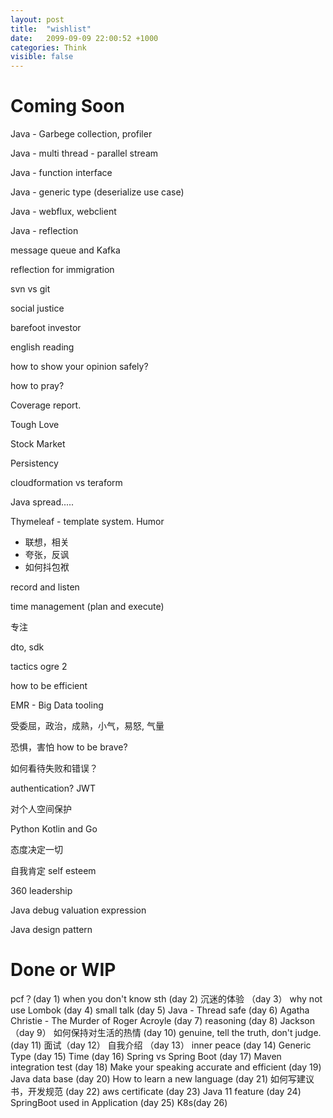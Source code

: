 ```yaml
---
layout: post
title:  "wishlist"
date:   2099-09-09 22:00:52 +1000
categories: Think
visible: false
---
```


Coming Soon
================

Java - Garbege collection, profiler

Java - multi thread - parallel stream

Java - function interface

Java - generic type (deserialize use case)

Java - webflux, webclient

Java - reflection

message queue and Kafka

reflection for immigration

svn vs git

social justice

barefoot investor 

english reading

how to show your opinion safely?

how to pray?

Coverage report.

Tough Love

Stock Market

Persistency

cloudformation vs teraform

Java spread.....

Thymeleaf - template system.
Humor
- 联想，相关
- 夸张，反讽
- 如何抖包袱

record and listen

time management (plan and execute)

专注

dto, sdk

tactics ogre 2

how to be efficient

EMR - Big Data tooling

受委屈，政治，成熟，小气，易怒, 气量

恐惧，害怕 how to be brave?

如何看待失败和错误？

authentication? JWT

对个人空间保护

Python Kotlin and Go

态度决定一切

自我肯定 self esteem

360 leadership

Java debug valuation expression

Java design pattern

Done or WIP
===================
pcf？(day 1)
when you don't know sth (day 2)
沉迷的体验 （day 3）
why not use Lombok (day 4)
small talk (day 5)
Java - Thread safe (day 6)
Agatha Christie - The Murder of Roger Acroyle (day 7)
reasoning (day 8)
Jackson （day 9）
如何保持对生活的热情 (day 10)
genuine, tell the truth, don't judge. (day 11)
面试（day 12）
自我介绍 （day 13）
inner peace (day 14)
Generic Type (day 15)
Time (day 16)
Spring vs Spring Boot (day 17)
Maven integration test (day 18)
Make your speaking accurate and efficient (day 19)
Java data base (day 20)
How to learn a new language (day 21)
如何写建议书，开发规范 (day 22)
aws certificate (day 23)
Java 11 feature (day 24)
SpringBoot used in Application (day 25)
K8s(day 26)


